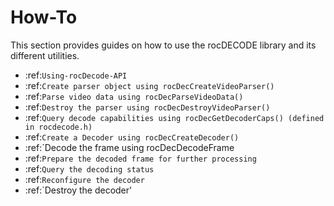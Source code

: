 


# How-To

This section provides guides on how to use the rocDECODE library and its different utilities.

* :ref:`Using-rocDecode-API`
* :ref:`Create parser object using rocDecCreateVideoParser()`
* :ref:`Parse video data using rocDecParseVideoData()`
* :ref:`Destroy the parser using rocDecDestroyVideoParser()`
* :ref:`Query decode capabilities using rocDecGetDecoderCaps() (defined in rocdecode.h)`
* :ref:`Create a Decoder using rocDecCreateDecoder()`
* :ref:`Decode the frame using rocDecDecodeFrame
* :ref:`Prepare the decoded frame for further processing`
* :ref:`Query the decoding status`
* :ref:`Reconfigure the decoder`
* :ref:`Destroy the decoder'


